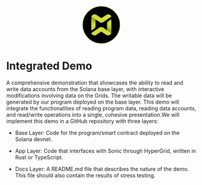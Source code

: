 <p align="center">
  <a href="https://docs.mirrorworld.fun">
    <img src="https://github.com/mirrorworld-universe/.github/blob/main/profile/logo.png?raw=true" alt="Mirror World" width="100" />
  </a>
</p>


# Integrated Demo

A comprehensive demonstration that showcases the ability to read and write data accounts from the Solana base layer, with interactive modifications involving data on the Grids. The writable data will be generated by our program deployed on the base layer. This demo will integrate the functionalities of reading program data, reading data accounts, and read/write operations into a single, cohesive presentation.We will implement this demo in a GitHub repository with three layers:

* Base Layer: Code for the program/smart contract deployed on the Solana devnet.

* App Layer: Code that interfaces with Sonic through HyperGrid, written in Rust or TypeScript.

* Docs Layer: A README.md file that describes the nature of the demo. This file should also contain the results of stress testing.
